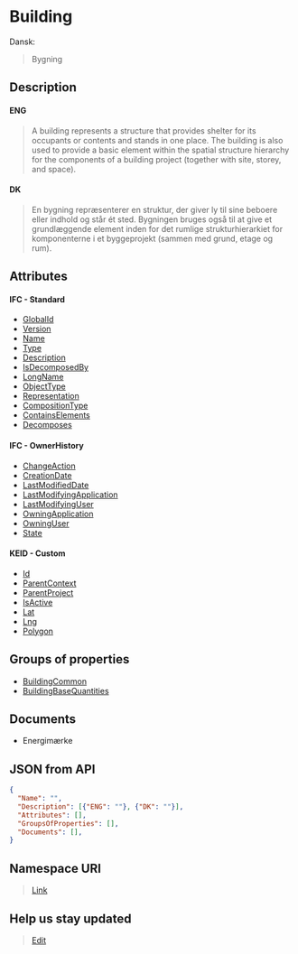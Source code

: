 # Building

Dansk:

> Bygning

## Description

#### ENG

> A building represents a structure that provides shelter for its occupants or contents and stands in one place. The building is also used to provide a basic element within the spatial structure hierarchy for the components of a building project (together with site, storey, and space).

#### DK

> En bygning repræsenterer en struktur, der giver ly til sine beboere eller indhold og står ét sted. Bygningen bruges også til at give et grundlæggende element inden for det rumlige strukturhierarkiet for komponenterne i et byggeprojekt (sammen med grund, etage og rum).

## Attributes

#### IFC - Standard

- [GlobalId](../../Properties/Administratively/GlobalId.md)
- [Version](../../Properties/Administratively/Version.md)
- [Name](../../Properties/Administratively/Name.md)
- [Type](../../Properties/Administratively/Type.md)
- [Description](../../Properties/Administratively/Description.md)
- [IsDecomposedBy](../../Properties/Administratively/IsDecomposedBy.md) 
- [LongName](../../Properties/Administratively/LongName.md)               
- [ObjectType](../../Properties/Administratively/ObjectType.md)             
- [Representation](../../Properties/Administratively/Representation.md)     
- [CompositionType](../../Properties/Administratively/CompositionType.md)   
- [ContainsElements](../../Properties/Administratively/ContainsElements.md) 
- [Decomposes](../../Properties/Administratively/Decomposes.md)             

#### IFC - OwnerHistory
- [ChangeAction](../../Properties/Administratively/ChangeAction.md)                         
- [CreationDate](../../Properties/Administratively/CreationDate.md)                         
- [LastModifiedDate](../../Properties/Administratively/LastModifiedDate.md)                 
- [LastModifyingApplication](../../Properties/Administratively/LastModifyingApplication.md) 
- [LastModifyingUser](../../Properties/Administratively/LastModifyingUser.md)               
- [OwningApplication](../../Properties/Administratively/OwningApplication.md)               
- [OwningUser](../../Properties/Administratively/OwningUser.md)                             
- [State](../../Properties/Administratively/State.md)                                       

#### KEID - Custom                                                       
- [Id](../../Properties/Administratively/Id.md)                       
- [ParentContext](../../Properties/Administratively/ParentContext.md) 
- [ParentProject](../../Properties/Administratively/ParentProject.md) 
- [IsActive](../../Properties/Administratively/IsActive.md)           
- [Lat](../../Properties/Administratively/Lat.md)                     
- [Lng](../../Properties/Administratively/Lng.md)                     
- [Polygon](../../Properties/Administratively/Polygon.md)             

## Groups of properties
- [BuildingCommon](../../../PropertySets/BuildingCommon.md)          
- [BuildingBaseQuantities](../../../QuantitySets/BuildingBaseQuantities.md) 

## Documents

- Energimærke 

## JSON from API

```json
{
  "Name": "",
  "Description": [{"ENG": ""}, {"DK": ""}],
  "Attributes": [],
  "GroupsOfProperties": [],
  "Documents": [],
}
```

## Namespace URI

> [Link](https://fmdatahub.github.io/Datadictionary/Templates/Product/SpatialElement/Building.html)


## Help us stay updated

> [Edit](https://github.com/FMDatahub/Datadictionary/blob/main/Classes/Product/SpatialElement/Building.md)

